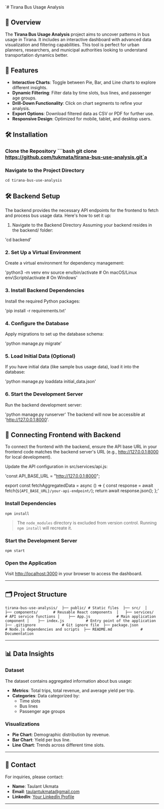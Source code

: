 `# Tirana Bus Usage Analysis 
## 📖 Overview  

The **Tirana Bus Usage Analysis** project aims to uncover patterns in bus usage in Tirana. It includes an interactive dashboard with advanced data visualization and filtering capabilities. This tool is perfect for urban planners, researchers, and municipal authorities looking to understand transportation dynamics better.  

## 🚀 Features  
- **Interactive Charts**: Toggle between Pie, Bar, and Line charts to explore different insights. 
- **Dynamic Filtering**: Filter data by time slots, bus lines, and passenger age groups. 
- **Drill-Down Functionality**: Click on chart segments to refine your analysis. 
- **Export Options**: Download filtered data as CSV or PDF for further use. 
- **Responsive Design**: Optimized for mobile, tablet, and desktop users.  

## 🛠️ Installation  

### Clone the Repository ```bash git clone https://github.com/tukmata/tirana-bus-use-analysis.git`a

### Navigate to the Project Directory

`cd tirana-bus-use-analysis`

## 🛠️ Backend Setup
The backend provides the necessary API endpoints for the frontend to fetch and process bus usage data. Here's how to set it up:

1. Navigate to the Backend Directory
Assuming your backend resides in the backend/ folder:

'cd backend'

### 2. Set Up a Virtual Environment
Create a virtual environment for dependency management:

'python3 -m venv env
source env/bin/activate  # On macOS/Linux
env\Scripts\activate     # On Windows'

### 3. Install Backend Dependencies
Install the required Python packages:

'pip install -r requirements.txt'

### 4. Configure the Database
Apply migrations to set up the database schema:

'python manage.py migrate'

### 5. Load Initial Data (Optional)
If you have initial data (like sample bus usage data), load it into the database:

'python manage.py loaddata initial_data.json'

### 6. Start the Development Server
Run the backend development server:

'python manage.py runserver'
The backend will now be accessible at 'http://127.0.0.1:8000'.

## 🔗 Connecting Frontend with Backend
To connect the frontend with the backend, ensure the API base URL in your frontend code matches the backend server's URL (e.g., http://127.0.0.1:8000 for local development).

Update the API configuration in src/services/api.js:

'const API_BASE_URL = "http://127.0.0.1:8000";

export const fetchAggregatedData = async () => {
    const response = await fetch(`${API_BASE_URL}/your-api-endpoint/`);
    return await response.json();
};'


### Install Dependencies

`npm install`

> The `node_modules` directory is excluded from version control. Running `npm install` will recreate it.

### Start the Development Server

`npm start`

### Open the Application

Visit [http://localhost:3000](http://localhost:3000) in your browser to access the dashboard.

* * *

## 🗂️ Project Structure


`tirana-bus-use-analysis/ 
├── public/ # Static files 
├── src/ 
│   ├── components/       # Reusable React components 
│   ├── services/         # API service functions │   
├── App.js            # Main application component │   
├── index.js          # Entry point of the application 
├── .gitignore            # Git ignore file 
├── package.json          # Node.js dependencies and scripts 
├── README.md             # Documentation`

* * *

## 📊 Data Insights

### Dataset

The dataset contains aggregated information about bus usage:

-   **Metrics**: Total trips, total revenue, and average yield per trip.
-   **Categories**: Data categorized by:
    -   Time slots
    -   Bus lines
    -   Passenger age groups

### Visualizations

-   **Pie Chart**: Demographic distribution by revenue.
-   **Bar Chart**: Yield per bus line.
-   **Line Chart**: Trends across different time slots.
* * *

## 📧 Contact

For inquiries, please contact:

-   **Name**: Taulant Ukmata
-   **Email**: taulantukmata@gmail.com
-   **LinkedIn**: [Your LinkedIn Profile](https://www.linkedin.com/in/tukmata/)
* * *
